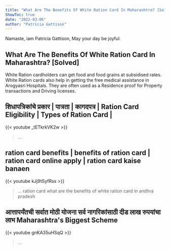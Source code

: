 ```yaml
---
title: "What Are The Benefits Of White Ration Card In Maharashtra? [Solved]"
ShowToc: true 
date: "2022-03-06"
author: "Patricia Gattison" 
---
```


Namaste, iam Patricia Gattison, May your day be joyful.
## What Are The Benefits Of White Ration Card In Maharashtra? [Solved]
White Ration cardholders can get food and food grains at subsidised rates. White Ration cards also help in getting the free medical assistance in Arogyasri Hospitals. They are often used as a Residence proof for Property transactions and Driving licenses.

## शिधापत्रिकांचे प्रकार | पात्रता | कागदपत्र | Ration Card Eligibility | Types of Ration Card |
{{< youtube _tETkrkVK2w >}}
>... 

## ration card benefits | benefits of ration card | ration card online apply | ration card kaise banaen
{{< youtube kJj9tSyfRss >}}
>... ration card what are the benefits of white ration card in andhra pradesh 

## आत्तापर्यंतची सर्वात मोठी योजना सर्व नागरिकांसाठी दीड लाख रुपयांचा लाभ Maharashtra's Biggest Scheme
{{< youtube gnKA35uHSqQ >}}
>... 

